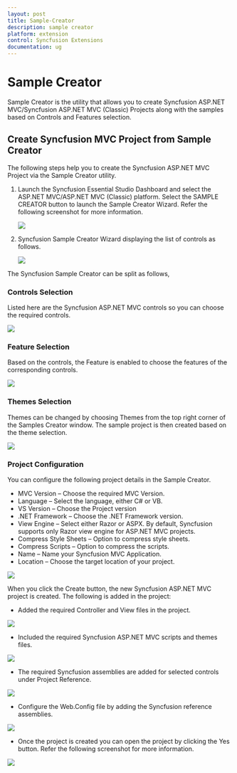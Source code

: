 ```yaml
---
layout: post
title: Sample-Creator
description: sample creator
platform: extension
control: Syncfusion Extensions
documentation: ug
---
```


# Sample Creator

Sample Creator is the utility that allows you to create Syncfusion ASP.NET MVC/Syncfusion ASP.NET MVC (Classic) Projects along with the samples based on Controls and Features selection.


## Create Syncfusion MVC Project from Sample Creator

The following steps help you to create the Syncfusion ASP.NET MVC Project via the Sample Creator utility.

1. Launch the Syncfusion Essential Studio Dashboard and select the ASP.NET MVC/ASP.NET MVC (Classic) platform. Select the SAMPLE CREATOR button to launch the Sample Creator Wizard. Refer the following screenshot for more information. 



   ![](Create-Syncfusion-MVC-Project-from-Sample-Creator_images/Create-Syncfusion-MVC-Project-from-Sample-Creator_img1.png)



2. Syncfusion Sample Creator Wizard displaying the list of controls as follows. 



   ![](Create-Syncfusion-MVC-Project-from-Sample-Creator_images/Create-Syncfusion-MVC-Project-from-Sample-Creator_img2.png)



The Syncfusion Sample Creator can be split as follows,

### Controls Selection

 Listed here are the Syncfusion ASP.NET MVC controls so you can choose the required controls. 



![](Create-Syncfusion-MVC-Project-from-Sample-Creator_images/Create-Syncfusion-MVC-Project-from-Sample-Creator_img3.png)



### Feature Selection

Based on the controls, the Feature is enabled to choose the features of the corresponding controls.



![](Create-Syncfusion-MVC-Project-from-Sample-Creator_images/Create-Syncfusion-MVC-Project-from-Sample-Creator_img4.png)



### Themes Selection

Themes can be changed by choosing Themes from the top right corner of the Samples Creator window. The sample project is then created based on the theme selection.



![](Create-Syncfusion-MVC-Project-from-Sample-Creator_images/Create-Syncfusion-MVC-Project-from-Sample-Creator_img5.png)



### Project Configuration

You can configure the following project details in the Sample Creator.

* MVC Version – Choose the required MVC Version. 
* Language – Select the language, either C# or VB.
* VS Version – Choose the Project version
* .NET Framework – Choose the .NET Framework version.
* View Engine – Select either Razor or ASPX. By default, Syncfusion supports only Razor view engine for ASP.NET MVC projects.
* Compress Style Sheets – Option to compress style sheets.
* Compress Scripts – Option to compress the scripts.
* Name – Name your Syncfusion MVC Application.
* Location – Choose the target location of your project.



![](Create-Syncfusion-MVC-Project-from-Sample-Creator_images/Create-Syncfusion-MVC-Project-from-Sample-Creator_img6.png)



When you click the Create button, the new Syncfusion ASP.NET MVC project is created. The following is added in the project:

* Added the required Controller and View files in the project.



![](Create-Syncfusion-MVC-Project-from-Sample-Creator_images/Create-Syncfusion-MVC-Project-from-Sample-Creator_img7.png)



* Included the required Syncfusion ASP.NET MVC scripts and themes files.



![](Create-Syncfusion-MVC-Project-from-Sample-Creator_images/Create-Syncfusion-MVC-Project-from-Sample-Creator_img8.png)



* The required Syncfusion assemblies are added for selected controls under Project Reference.



![](Create-Syncfusion-MVC-Project-from-Sample-Creator_images/Create-Syncfusion-MVC-Project-from-Sample-Creator_img9.png)



* Configure the Web.Config file by adding the Syncfusion reference assemblies.



![](Create-Syncfusion-MVC-Project-from-Sample-Creator_images/Create-Syncfusion-MVC-Project-from-Sample-Creator_img10.png)



* Once the project is created you can open the project by clicking the Yes button. Refer the following screenshot for more information.



![](Create-Syncfusion-MVC-Project-from-Sample-Creator_images/Create-Syncfusion-MVC-Project-from-Sample-Creator_img11.png)



